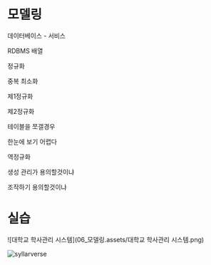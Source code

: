 # 모델링

데이터베이스 - 서비스



RDBMS 배열



정규화 

중복 최소화



제1정규화

제2정규화



테이블을 쪼갤경우

한눈에 보기 어렵다



역정규화

생성 관리가 용의할것이냐

조작하기 용의할것이냐



# 실습

![대학교 학사관리 시스템](06_모델링.assets/대학교 학사관리 시스템.png)

![syllarverse](06_모델링.assets/syllarverse.png)